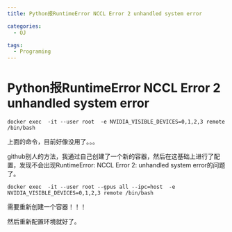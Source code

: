 ```yaml
---
title: Python报RuntimeError NCCL Error 2 unhandled system error

categories:
  - OJ

tags:
  - Programing
---
```


# Python报RuntimeError NCCL Error 2 unhandled system error
```
docker exec  -it --user root  -e NVIDIA_VISIBLE_DEVICES=0,1,2,3 remote /bin/bash
```
上面的命令，目前好像没用了。。。  

github别人的方法，我通过自己创建了一个新的容器，然后在这基础上进行了配置，发现不会出现RuntimeError: NCCL Error 2: unhandled system error的问题了。
```
docker exec  -it --user root --gpus all --ipc=host  -e NVIDIA_VISIBLE_DEVICES=0,1,2,3 remote /bin/bash
```
需要重新创建一个容器！！！

然后重新配置环境就好了。